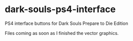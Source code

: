 # dark-souls-ps4-interface
PS4 interface buttons for Dark Souls Prepare to Die Edition

Files coming as soon as I finished the vector graphics.
